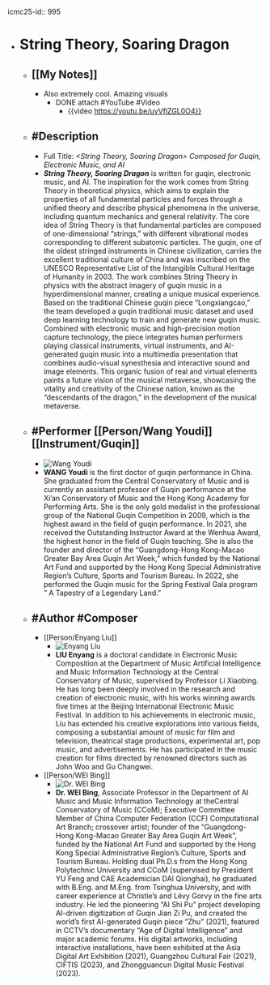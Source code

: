icmc25-id:: 995

- # String Theory, Soaring Dragon
	- ## [[My Notes]]
		- Also extremely cool. Amazing visuals
			- DONE attach #YouTube #Video
				- {{video https://youtu.be/uvVflZGL0O4}}
	- ## #Description
		- Full Title: *<String Theory, Soaring Dragon> Composed for Guqin, Electronic Music, and AI*
		- ***String Theory, Soaring Dragon*** is written for guqin, electronic music, and AI. The inspiration for the work comes from String Theory in theoretical physics, which aims to explain the properties of all fundamental particles and forces through a unified theory and describe physical phenomena in the universe, including quantum mechanics and general relativity. The core idea of String Theory is that fundamental particles are composed of one-dimensional “strings,” with different vibrational modes corresponding to different subatomic particles. The guqin, one of the oldest stringed instruments in Chinese civilization, carries the excellent traditional culture of China and was inscribed on the UNESCO Representative List of the Intangible Cultural Heritage of Humanity in 2003. The work combines String Theory in physics with the abstract imagery of guqin music in a hyperdimensional manner, creating a unique musical experience. Based on the traditional Chinese guqin piece “Longxiangcao,” the team developed a guqin traditional music dataset and used deep learning technology to train and generate new guqin music. Combined with electronic music and high-precision motion capture technology, the piece integrates human performers playing classical instruments, virtual instruments, and AI-generated guqin music into a multimedia presentation that combines audio-visual synesthesia and interactive sound and image elements. This organic fusion of real and virtual elements paints a future vision of the musical metaverse, showcasing the vitality and creativity of the Chinese nation, known as the “descendants of the dragon,” in the development of the musical metaverse.
	- ## #Performer [[Person/Wang Youdi]] [[Instrument/Guqin]]
		- ![Wang Youdi](https://icmc2025.sites.northeastern.edu/files/2025/06/995-Wang-Youdi-Headshot_WANG-Youdi-221x300.jpg)
		- **WANG Youdi** is the first doctor of guqin performance in China. She graduated from the Central Conservatory of Music and is currently an assistant professor of Guqin performance at the Xi’an Conservatory of Music and the Hong Kong Academy for Performing Arts. She is the only gold medalist in the professional group of the National Guqin Competition in 2009, which is the highest award in the field of guqin performance. In 2021, she received the Outstanding Instructor Award at the Wenhua Award, the highest honor in the field of Guqin teaching. She is also the founder and director of the “Guangdong-Hong Kong-Macao Greater Bay Area Guqin Art Week,” which funded by the National Art Fund and supported by the Hong Kong Special Administrative Region’s Culture, Sports and Tourism Bureau. In 2022, she performed the Guqin music for the Spring Festival Gala program ” A Tapestry of a Legendary Land.”
	- ## #Author #Composer
		- [[Person/Enyang Liu]]
			- ![Enyang Liu](https://icmc2025.sites.northeastern.edu/files/2025/06/995-Liu-Enyang-Headshot_LIU-Enyang-221x300.jpg)
			- **LIU Enyang** is a doctoral candidate in Electronic Music Composition at the Department of Music Artificial Intelligence and Music Information Technology at the Central Conservatory of Music, supervised by Professor Li Xiaobing. He has long been deeply involved in the research and creation of electronic music, with his works winning awards five times at the Beijing International Electronic Music Festival. In addition to his achievements in electronic music, Liu has extended his creative explorations into various fields, composing a substantial amount of music for film and television, theatrical stage productions, experimental art, pop music, and advertisements. He has participated in the music creation for films directed by renowned directors such as John Woo and Gu Changwei.
		- [[Person/WEI Bing]]
			- ![Dr. WEI Bing](https://icmc2025.sites.northeastern.edu/files/2025/06/995-Wei-Bing-Headshot_WEI-Bing-221x300.jpg)
			- **Dr. WEI Bing**, Associate Professor in the Department of AI Music and Music Information Technology at theCentral Conservatory of Music (CCoM); Executive Committee Member of China Computer Federation (CCF) Computational Art Branch; crossover artist; founder of the “Guangdong-Hong Kong-Macao Greater Bay Area Guqin Art Week”, funded by the National Art Fund and supported by the Hong Kong Special Administrative Region’s Culture, Sports and Tourism Bureau. Holding dual Ph.D.s from the Hong Kong Polytechnic University and CCoM (supervised by President YU Feng and CAE Academician DAI Qionghai), he graduated with B.Eng. and M.Eng. from Tsinghua University, and with career experience at Christie’s and Lévy Gorvy in the fine arts industry. He led the pioneering “AI Shi Pu” project developing AI-driven digitization of Guqin Jian Zi Pu, and created the world’s first AI-generated Guqin piece “Zhu” (2021), featured in CCTV’s documentary “Age of Digital Intelligence” and major academic forums. His digital artworks, including interactive installations, have been exhibited at the Asia Digital Art Exhibition (2021), Guangzhou Cultural Fair (2021), CIFTIS (2023), and Zhongguancun Digital Music Festival (2023).